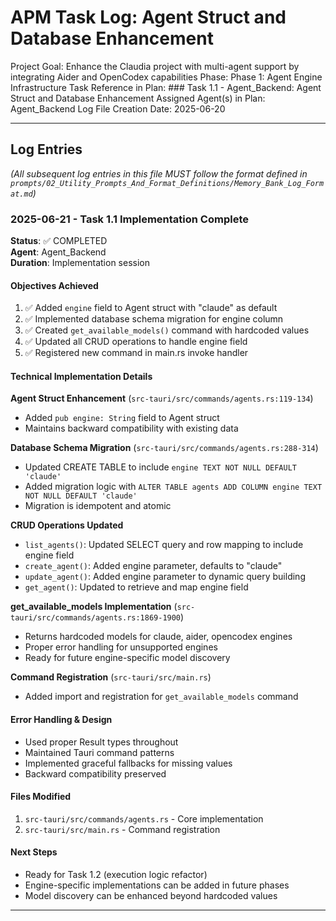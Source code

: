 # APM Task Log: Agent Struct and Database Enhancement

Project Goal: Enhance the Claudia project with multi-agent support by integrating Aider and OpenCodex capabilities
Phase: Phase 1: Agent Engine Infrastructure
Task Reference in Plan: ### Task 1.1 - Agent_Backend: Agent Struct and Database Enhancement
Assigned Agent(s) in Plan: Agent_Backend
Log File Creation Date: 2025-06-20

---

## Log Entries

*(All subsequent log entries in this file MUST follow the format defined in `prompts/02_Utility_Prompts_And_Format_Definitions/Memory_Bank_Log_Format.md`)*

### 2025-06-21 - Task 1.1 Implementation Complete

**Status**: ✅ COMPLETED  
**Agent**: Agent_Backend  
**Duration**: Implementation session

#### Objectives Achieved
1. ✅ Added `engine` field to Agent struct with "claude" as default
2. ✅ Implemented database schema migration for engine column  
3. ✅ Created `get_available_models()` command with hardcoded values
4. ✅ Updated all CRUD operations to handle engine field
5. ✅ Registered new command in main.rs invoke handler

#### Technical Implementation Details

**Agent Struct Enhancement** (`src-tauri/src/commands/agents.rs:119-134`)
- Added `pub engine: String` field to Agent struct
- Maintains backward compatibility with existing data

**Database Schema Migration** (`src-tauri/src/commands/agents.rs:288-314`)
- Updated CREATE TABLE to include `engine TEXT NOT NULL DEFAULT 'claude'`
- Added migration logic with `ALTER TABLE agents ADD COLUMN engine TEXT NOT NULL DEFAULT 'claude'`
- Migration is idempotent and atomic

**CRUD Operations Updated**
- `list_agents()`: Updated SELECT query and row mapping to include engine field
- `create_agent()`: Added engine parameter, defaults to "claude"
- `update_agent()`: Added engine parameter to dynamic query building
- `get_agent()`: Updated to retrieve and map engine field

**get_available_models Implementation** (`src-tauri/src/commands/agents.rs:1869-1900`)
- Returns hardcoded models for claude, aider, opencodex engines
- Proper error handling for unsupported engines
- Ready for future engine-specific model discovery

**Command Registration** (`src-tauri/src/main.rs`)
- Added import and registration for `get_available_models` command

#### Error Handling & Design
- Used proper Result types throughout
- Maintained Tauri command patterns
- Implemented graceful fallbacks for missing values
- Backward compatibility preserved

#### Files Modified
1. `src-tauri/src/commands/agents.rs` - Core implementation
2. `src-tauri/src/main.rs` - Command registration

#### Next Steps
- Ready for Task 1.2 (execution logic refactor)
- Engine-specific implementations can be added in future phases
- Model discovery can be enhanced beyond hardcoded values

---